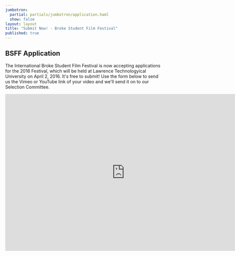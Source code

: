 ```yaml
---
jumbotron: 
  partial: partials/jumbotron/application.haml
  show: false
layout: layout
title: "Submit Now! - Broke Student Film Festival"
published: true
---
```




## BSFF Application

The International Broke Student Film Festival is now accepting applications for the 2016 Festival, which will be held at Lawrence Technologyical University on April 2, 2016.  It's free to submit!  Use the form below to send us the Vimeo or YouTube link of your video and we'll send it on to our Selection Committee.

<iframe src="https://docs.google.com/forms/d/1JZZT1XHnFINcRF_oNM2FYFgp5OvdzUgff-PkqR63oZc/viewform?embedded=true" width="760" height="500" frameborder="0" marginheight="0" marginwidth="0">Loading...</iframe>

